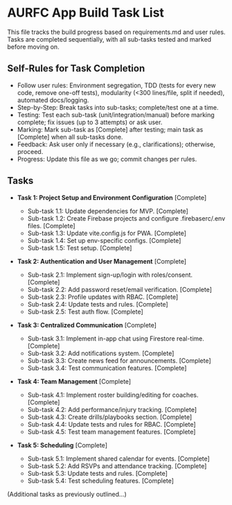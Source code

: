 
# AURFC App Build Task List

This file tracks the build progress based on requirements.md and user rules. Tasks are completed sequentially, with all sub-tasks tested and marked before moving on.

## Self-Rules for Task Completion
- Follow user rules: Environment segregation, TDD (tests for every new code, remove one-off tests), modularity (<300 lines/file, split if needed), automated docs/logging.
- Step-by-Step: Break tasks into sub-tasks; complete/test one at a time.
- Testing: Test each sub-task (unit/integration/manual) before marking complete; fix issues (up to 3 attempts) or ask user.
- Marking: Mark sub-task as [Complete] after testing; main task as [Complete] when all sub-tasks done.
- Feedback: Ask user only if necessary (e.g., clarifications); otherwise, proceed.
- Progress: Update this file as we go; commit changes per rules.

## Tasks
- **Task 1: Project Setup and Environment Configuration** [Complete]
  - Sub-task 1.1: Update dependencies for MVP. [Complete]
  - Sub-task 1.2: Create Firebase projects and configure .firebaserc/.env files. [Complete]
  - Sub-task 1.3: Update vite.config.js for PWA. [Complete]
  - Sub-task 1.4: Set up env-specific configs. [Complete]
  - Sub-task 1.5: Test setup. [Complete]

- **Task 2: Authentication and User Management** [Complete]
  - Sub-task 2.1: Implement sign-up/login with roles/consent. [Complete]
  - Sub-task 2.2: Add password reset/email verification. [Complete]
  - Sub-task 2.3: Profile updates with RBAC. [Complete]
  - Sub-task 2.4: Update tests and rules. [Complete]
  - Sub-task 2.5: Test auth flow. [Complete]

- **Task 3: Centralized Communication** [Complete]
  - Sub-task 3.1: Implement in-app chat using Firestore real-time. [Complete]
  - Sub-task 3.2: Add notifications system. [Complete]
  - Sub-task 3.3: Create news feed for announcements. [Complete]
  - Sub-task 3.4: Test communication features. [Complete]

- **Task 4: Team Management** [Complete]
  - Sub-task 4.1: Implement roster building/editing for coaches. [Complete]
  - Sub-task 4.2: Add performance/injury tracking. [Complete]
  - Sub-task 4.3: Create drills/playbooks section. [Complete]
  - Sub-task 4.4: Update tests and rules for RBAC. [Complete]
  - Sub-task 4.5: Test team management features. [Complete]

- **Task 5: Scheduling** [Complete]
  - Sub-task 5.1: Implement shared calendar for events. [Complete]
  - Sub-task 5.2: Add RSVPs and attendance tracking. [Complete]
  - Sub-task 5.3: Update tests and rules. [Complete]
  - Sub-task 5.4: Test scheduling features. [Complete]

(Additional tasks as previously outlined...) 
